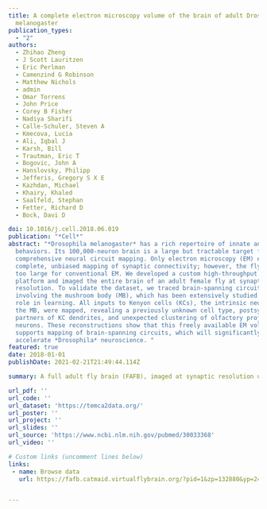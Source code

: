 ```yaml
---
title: A complete electron microscopy volume of the brain of adult Drosophila
  melanogaster
publication_types:
  - "2"
authors:
  - Zhihao Zheng
  - J Scott Lauritzen
  - Eric Perlman
  - Camenzind G Robinson
  - Matthew Nichols
  - admin
  - Omar Torrens
  - John Price
  - Corey B Fisher
  - Nadiya Sharifi
  - Calle-Schuler, Steven A
  - Kmecova, Lucia
  - Ali, Iqbal J
  - Karsh, Bill
  - Trautman, Eric T
  - Bogovic, John A
  - Hanslovsky, Philipp
  - Jefferis, Gregory S X E
  - Kazhdan, Michael
  - Khairy, Khaled
  - Saalfeld, Stephan
  - Fetter, Richard D
  - Bock, Davi D

doi: 10.1016/j.cell.2018.06.019
publication: "*Cell*"
abstract: "*Drosophila melanogaster* has a rich repertoire of innate and learned
  behaviors. Its 100,000-neuron brain is a large but tractable target for
  comprehensive neural circuit mapping. Only electron microscopy (EM) enables
  complete, unbiased mapping of synaptic connectivity; however, the fly brain is
  too large for conventional EM. We developed a custom high-throughput EM
  platform and imaged the entire brain of an adult female fly at synaptic
  resolution. To validate the dataset, we traced brain-spanning circuitry
  involving the mushroom body (MB), which has been extensively studied for its
  role in learning. All inputs to Kenyon cells (KCs), the intrinsic neurons of
  the MB, were mapped, revealing a previously unknown cell type, postsynaptic
  partners of KC dendrites, and unexpected clustering of olfactory projection
  neurons. These reconstructions show that this freely available EM volume
  supports mapping of brain-spanning circuits, which will significantly
  accelerate *Drosophila* neuroscience. "
featured: true
date: 2018-01-01
publishDate: 2021-02-21T21:49:44.114Z

summary: A full adult fly brain (FAFB), imaged at synaptic resolution using TEM.  7,062 brain slices (23 million images, 115 TB on disk, over 1.5 years. ~1/5 of which were acquired autonomously using a custom pick and place Autoloader robot.) 

url_pdf: ''
url_code: ''
url_dataset: 'https://temca2data.org/'
url_poster: ''
url_project: ''
url_slides: ''
url_source: 'https://www.ncbi.nlm.nih.gov/pubmed/30033368'
url_video: ''

# Custom links (uncomment lines below)
links:
 - name: Browse data
   url: https://fafb.catmaid.virtualflybrain.org/?pid=1&zp=132880&yp=241444&xp=529482&tool=navigator&sid0=1&s0=8


---
```

